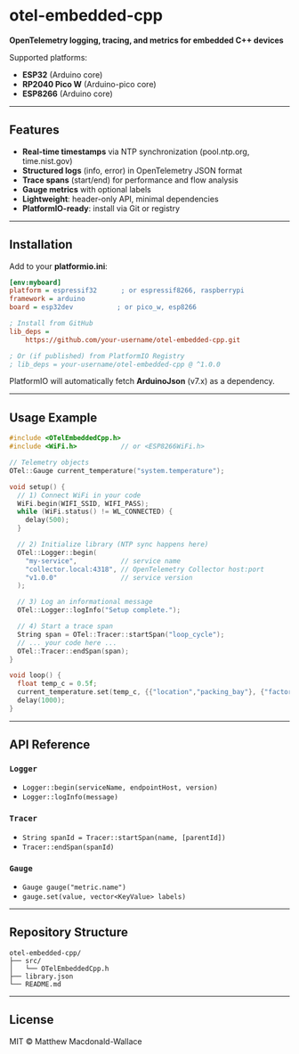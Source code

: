 # otel-embedded-cpp

**OpenTelemetry logging, tracing, and metrics for embedded C++ devices**

Supported platforms:
- **ESP32** (Arduino core)
- **RP2040 Pico W** (Arduino-pico core)
- **ESP8266** (Arduino core)

---

## Features

- **Real-time timestamps** via NTP synchronization (pool.ntp.org, time.nist.gov)
- **Structured logs** (info, error) in OpenTelemetry JSON format
- **Trace spans** (start/end) for performance and flow analysis
- **Gauge metrics** with optional labels
- **Lightweight**: header-only API, minimal dependencies
- **PlatformIO-ready**: install via Git or registry

---

## Installation

Add to your **platformio.ini**:

```ini
[env:myboard]
platform = espressif32      ; or espressif8266, raspberrypi
framework = arduino
board = esp32dev           ; or pico_w, esp8266

; Install from GitHub
lib_deps =
    https://github.com/your-username/otel-embedded-cpp.git

; Or (if published) from PlatformIO Registry
; lib_deps = your-username/otel-embedded-cpp @ ^1.0.0
```

PlatformIO will automatically fetch **ArduinoJson** (v7.x) as a dependency.

---

## Usage Example

```cpp
#include <OTelEmbeddedCpp.h>
#include <WiFi.h>           // or <ESP8266WiFi.h>

// Telemetry objects
OTel::Gauge current_temperature("system.temperature");

void setup() {
  // 1) Connect WiFi in your code
  WiFi.begin(WIFI_SSID, WIFI_PASS);
  while (WiFi.status() != WL_CONNECTED) {
    delay(500);
  }

  // 2) Initialize library (NTP sync happens here)
  OTel::Logger::begin(
    "my-service",           // service name
    "collector.local:4318", // OpenTelemetry Collector host:port
    "v1.0.0"                // service version
  );

  // 3) Log an informational message
  OTel::Logger::logInfo("Setup complete.");

  // 4) Start a trace span
  String span = OTel::Tracer::startSpan("loop_cycle");
  // ... your code here ...
  OTel::Tracer::endSpan(span);
}

void loop() {
  float temp_c = 0.5f;
  current_temperature.set(temp_c, {{"location","packing_bay"}, {"factory": "Oxford"});
  delay(1000);
}
```

---

## API Reference

### `Logger`
- `Logger::begin(serviceName, endpointHost, version)`
- `Logger::logInfo(message)`

### `Tracer`
- `String spanId = Tracer::startSpan(name, [parentId])`
- `Tracer::endSpan(spanId)`

### `Gauge`
- `Gauge gauge("metric.name")`
- `gauge.set(value, vector<KeyValue> labels)`

---

## Repository Structure

```
otel-embedded-cpp/
├── src/
│   └── OTelEmbeddedCpp.h
├── library.json
└── README.md
```

---

## License

MIT © Matthew Macdonald-Wallace


